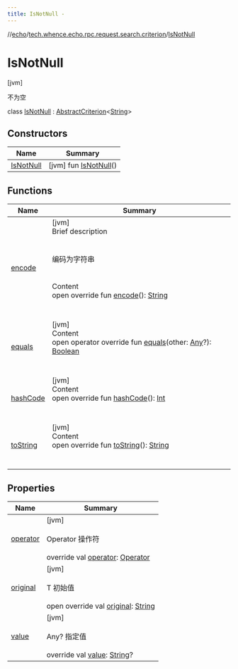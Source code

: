 ```yaml
---
title: IsNotNull -
---
```

//[echo](../../index.md)/[tech.whence.echo.rpc.request.search.criterion](../index.md)/[IsNotNull](index.md)



# IsNotNull  
 [jvm] 

不为空

class [IsNotNull](index.md) : [AbstractCriterion](../-abstract-criterion/index.md)<[String](https://kotlinlang.org/api/latest/jvm/stdlib/kotlin/-string/index.html)>    


## Constructors  
  
|  Name|  Summary| 
|---|---|
| [IsNotNull](-is-not-null.md)|  [jvm] fun [IsNotNull](-is-not-null.md)()   <br>


## Functions  
  
|  Name|  Summary| 
|---|---|
| [encode](../-abstract-criterion/encode.md)| [jvm]  <br>Brief description  <br><br><br>编码为字符串<br><br>  <br>Content  <br>open override fun [encode](../-abstract-criterion/encode.md)(): [String](https://kotlinlang.org/api/latest/jvm/stdlib/kotlin/-string/index.html)  <br><br><br>
| [equals](../../tech.whence.echo.webclient.response.exception/-response-unrecognized-exception/index.md#kotlin/Any/equals/#kotlin.Any?/PointingToDeclaration/)| [jvm]  <br>Content  <br>open operator override fun [equals](../../tech.whence.echo.webclient.response.exception/-response-unrecognized-exception/index.md#kotlin/Any/equals/#kotlin.Any?/PointingToDeclaration/)(other: [Any](https://kotlinlang.org/api/latest/jvm/stdlib/kotlin/-any/index.html)?): [Boolean](https://kotlinlang.org/api/latest/jvm/stdlib/kotlin/-boolean/index.html)  <br><br><br>
| [hashCode](../../tech.whence.echo.webclient.response.exception/-response-unrecognized-exception/index.md#kotlin/Any/hashCode/#/PointingToDeclaration/)| [jvm]  <br>Content  <br>open override fun [hashCode](../../tech.whence.echo.webclient.response.exception/-response-unrecognized-exception/index.md#kotlin/Any/hashCode/#/PointingToDeclaration/)(): [Int](https://kotlinlang.org/api/latest/jvm/stdlib/kotlin/-int/index.html)  <br><br><br>
| [toString](../../tech.whence.echo.webclient.response.exception/-response-unrecognized-exception/index.md#kotlin/Any/toString/#/PointingToDeclaration/)| [jvm]  <br>Content  <br>open override fun [toString](../../tech.whence.echo.webclient.response.exception/-response-unrecognized-exception/index.md#kotlin/Any/toString/#/PointingToDeclaration/)(): [String](https://kotlinlang.org/api/latest/jvm/stdlib/kotlin/-string/index.html)  <br><br><br>


## Properties  
  
|  Name|  Summary| 
|---|---|
| [operator](index.md#tech.whence.echo.rpc.request.search.criterion/IsNotNull/operator/#/PointingToDeclaration/)|  [jvm] <br><br>Operator 操作符<br><br>override val [operator](index.md#tech.whence.echo.rpc.request.search.criterion/IsNotNull/operator/#/PointingToDeclaration/): [Operator](../../tech.whence.echo.dal.filter/-operator/index.md)   <br>
| [original](index.md#tech.whence.echo.rpc.request.search.criterion/IsNotNull/original/#/PointingToDeclaration/)|  [jvm] <br><br>T 初始值<br><br>open override val [original](index.md#tech.whence.echo.rpc.request.search.criterion/IsNotNull/original/#/PointingToDeclaration/): [String](https://kotlinlang.org/api/latest/jvm/stdlib/kotlin/-string/index.html)   <br>
| [value](index.md#tech.whence.echo.rpc.request.search.criterion/IsNotNull/value/#/PointingToDeclaration/)|  [jvm] <br><br>Any? 指定值<br><br>override val [value](index.md#tech.whence.echo.rpc.request.search.criterion/IsNotNull/value/#/PointingToDeclaration/): [String](https://kotlinlang.org/api/latest/jvm/stdlib/kotlin/-string/index.html)?   <br>


